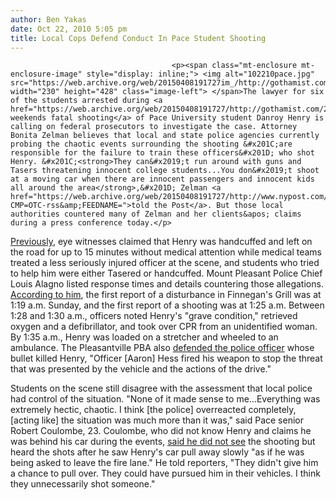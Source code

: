 ```yaml
---
author: Ben Yakas
date: Oct 22, 2010 5:05 pm
title: Local Cops Defend Conduct In Pace Student Shooting 
---
```


	
										<p><span class="mt-enclosure mt-enclosure-image" style="display: inline;"> <img alt="102210pace.jpg" src="https://web.archive.org/web/20150408191727im_/http://gothamist.com/attachments/byakas/102210pace.jpg" width="230" height="428" class="image-left"> </span>The lawyer for six of the students arrested during <a href="https://web.archive.org/web/20150408191727/http://gothamist.com/2010/10/18/pace_university_student_shot_and_ki.php">last weekends fatal shooting</a> of Pace University student Danroy Henry is calling on federal prosecutors to investigate the case. Attorney Bonita Zelman believes that local and state police agencies currently probing the chaotic events surrounding the shooting &#x201C;are responsible for the failure to train these officers&#x201D; who shot Henry. &#x201C;<strong>They can&#x2019;t run around with guns and Tasers threatening innocent college students...You don&#x2019;t shoot at a moving car when there are innocent passengers and innocent kids all around the area</strong>,&#x201D; Zelman <a href="https://web.archive.org/web/20150408191727/http://www.nypost.com/p/news/local/witness_cops_overreacted_in_pace_uCa1mYI7PAQFp7r3fq84PJ?CMP=OTC-rss&amp;FEEDNAME=">told the Post</a>. But those local authorities countered many of Zelman and her clients&apos; claims during a press conference today.</p>

<p><a href="https://web.archive.org/web/20150408191727/http://gothamist.com/2010/10/21/lawyer_police_tased_friends_who_tri.php">Previously</a>, eye witnesses claimed that Henry was handcuffed and left on the road for up to 15 minutes without medical attention while medical teams treated a less seriously injured officer at the scene, and students who tried to help him were either Tasered or handcuffed. Mount Pleasant Police Chief Louis Alagno listed response times and details countering those allegations. <a href="https://web.archive.org/web/20150408191727/http://sports.espn.go.com/new-york/ncf/news/story?id=5713804">According to him</a>, the first report of a disturbance in Finnegan&apos;s Grill was at 1:19 a.m. Sunday, and the first report of a shooting was at 1:25 a.m. Between 1:28 and 1:30 a.m., officers noted Henry&apos;s &quot;grave condition,&quot; retrieved oxygen and a defibrillator, and took over CPR from an unidentified woman. By 1:35 a.m., Henry was loaded on a stretcher and wheeled to an ambulance.  The Pleasantville PBA also <a href="https://web.archive.org/web/20150408191727/http://www.lohud.com/article/201010220347">defended the police officer</a> whose bullet killed Henry, &quot;Officer [Aaron] Hess fired his weapon to stop the threat that was presented by the vehicle and the actions of the drive.&quot;</p>

<p>Students on the scene still disagree with the assessment that local police had control of the situation. &quot;None of it made sense to me...Everything was extremely hectic, chaotic. I think [the police] overreacted completely, [acting like] the situation was much more than it was,&quot; said Pace senior Robert Coulombe, 23. Coulombe, who did not know Henry and claims he was behind his car during the events, <a href="https://web.archive.org/web/20150408191727/http://www.washingtonpost.com/wp-dyn/content/article/2010/10/21/AR2010102107271.html">said he did not see</a> the shooting but heard the shots after he saw Henry&apos;s car pull away slowly &quot;as if he was being asked to leave the fire lane.&quot; He told reporters, &quot;They didn&apos;t give him a chance to pull over. They could have pursued him in their vehicles. I think they unnecessarily shot someone.&quot;</p>					
										
									
				